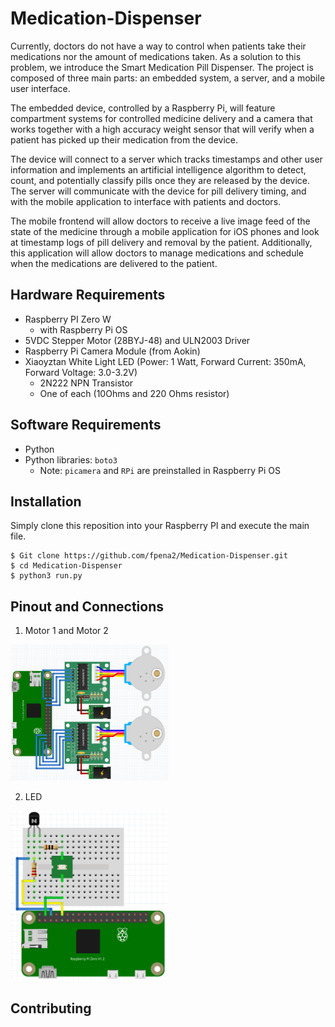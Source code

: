 # Medication-Dispenser
Currently, doctors do not have a way to control when patients take their medications nor the amount of medications taken. As a solution to this problem, we introduce the Smart Medication Pill Dispenser. The project is composed of three main parts: an embedded system, a server, and a mobile user interface.
 
The embedded device, controlled by a Raspberry Pi, will feature compartment systems for controlled medicine delivery and a camera that works together with a high accuracy weight sensor that will verify when a patient has picked up their medication from the device.
 
The device will connect to a server which tracks timestamps and other user information and implements an artificial intelligence algorithm to detect, count, and potentially classify pills once they are released by the device. The server will communicate with the device for pill delivery timing, and with the mobile application to interface with patients and doctors.

The mobile frontend will allow doctors to receive a live image feed of the state of the medicine through a mobile application for iOS phones and look at timestamp logs of pill delivery and removal by the patient. Additionally, this application will allow doctors to manage medications and schedule when the medications are delivered to the patient. 

## Hardware Requirements 
+ Raspberry PI Zero W
  + with Raspberry Pi OS
+ 5VDC Stepper Motor (28BYJ-48) and ULN2003 Driver
+ Raspberry Pi Camera Module (from Aokin)
+ Xiaoyztan White Light LED (Power: 1 Watt, Forward Current: 350mA, Forward Voltage: 3.0-3.2V)
  + 2N222 NPN Transistor 
  + One of each (10Ohms and 220 Ohms resistor)

## Software Requirements
+ Python
+ Python libraries: `boto3`
  + Note: `picamera` and `RPi` are preinstalled in Raspberry Pi OS 


## Installation 
Simply clone this reposition into your Raspberry PI and execute the main file. 
```
$ Git clone https://github.com/fpena2/Medication-Dispenser.git
$ cd Medication-Dispenser
$ python3 run.py
```

## Pinout and Connections 

1. Motor 1 and Motor 2
<p style="width: 50%;">
<img src="./schematics/Motor.png"></img>
</p>

2. LED 
<p style="width: 50%;">
<img src="./schematics/LED.png"></img>
</p>

## Contributing 


